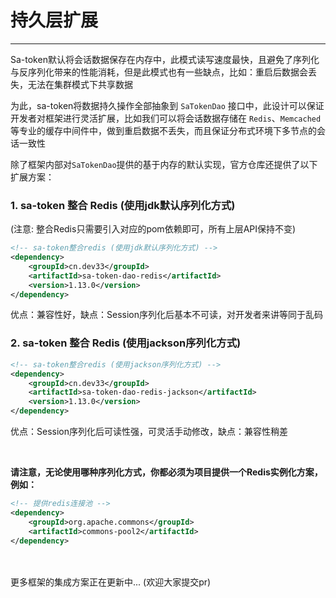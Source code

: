 # 持久层扩展
--- 

Sa-token默认将会话数据保存在内存中，此模式读写速度最快，且避免了序列化与反序列化带来的性能消耗，但是此模式也有一些缺点，比如：重启后数据会丢失，无法在集群模式下共享数据

为此，sa-token将数据持久操作全部抽象到 `SaTokenDao` 接口中，此设计可以保证开发者对框架进行灵活扩展，比如我们可以将会话数据存储在 `Redis`、`Memcached`等专业的缓存中间件中，做到重启数据不丢失，而且保证分布式环境下多节点的会话一致性

除了框架内部对`SaTokenDao`提供的基于内存的默认实现，官方仓库还提供了以下扩展方案：<br>


### 1. sa-token 整合 Redis (使用jdk默认序列化方式)
(注意: 整合Redis只需要引入对应的pom依赖即可，所有上层API保持不变)
``` xml 
<!-- sa-token整合redis (使用jdk默认序列化方式) -->
<dependency>
	<groupId>cn.dev33</groupId>
	<artifactId>sa-token-dao-redis</artifactId>
	<version>1.13.0</version>
</dependency>
```
优点：兼容性好，缺点：Session序列化后基本不可读，对开发者来讲等同于乱码


### 2. sa-token 整合 Redis (使用jackson序列化方式)
``` xml 
<!-- sa-token整合redis (使用jackson序列化方式) -->
<dependency>
	<groupId>cn.dev33</groupId>
	<artifactId>sa-token-dao-redis-jackson</artifactId>
	<version>1.13.0</version>
</dependency>
```
优点：Session序列化后可读性强，可灵活手动修改，缺点：兼容性稍差


<br>

**请注意，无论使用哪种序列化方式，你都必须为项目提供一个Redis实例化方案，例如：**
``` xml
<!-- 提供redis连接池 -->
<dependency>
	<groupId>org.apache.commons</groupId>
	<artifactId>commons-pool2</artifactId>
</dependency>
```



<br><br>
更多框架的集成方案正在更新中... (欢迎大家提交pr)



